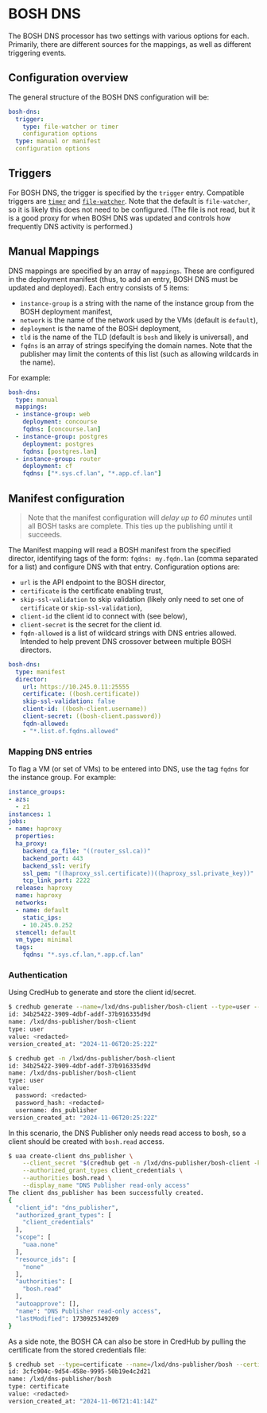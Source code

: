# BOSH DNS

The BOSH DNS processor has two settings with various options for each. Primarily, there are different sources for the mappings, as well as different triggering events.

## Configuration overview

The general structure of the BOSH DNS configuration will be:

```yaml
bosh-dns:
  trigger:
    type: file-watcher or timer
    configuration options
  type: manual or manifest
  configuration options
```

## Triggers

For BOSH DNS, the trigger is specified by the `trigger` entry. Compatible triggers are [`timer`](../triggers/timer.md) and [`file-watcher`](../triggers/file-watcher.md). Note that the default is `file-watcher`, so it is likely this does not need to be configured. (The file is not read, but it is a good proxy for when BOSH DNS was updated and controls how frequently DNS activity is performed.)

## Manual Mappings

DNS mappings are specified by an array of `mappings`. These are configured in the deployment manifest (thus, to add an entry, BOSH DNS must be updated and deployed). Each entry consists of 5 items:

* `instance-group` is a string with the name of the instance group from the BOSH deployment manifest,
* `network` is the name of the network used by the VMs (default is `default`),
* `deployment` is the name of the BOSH deployment,
* `tld` is the name of the TLD (default is `bosh` and likely is universal), and
* `fqdns` is an array of strings specifying the domain names. Note that the publisher may limit the contents of this list (such as allowing wildcards in the name).

For example:

```yaml
bosh-dns:
  type: manual
  mappings:
  - instance-group: web
    deployment: concourse
    fqdns: [concourse.lan]
  - instance-group: postgres
    deployment: postgres
    fqdns: [postgres.lan]
  - instance-group: router
    deployment: cf
    fqdns: ["*.sys.cf.lan", "*.app.cf.lan"]
```

## Manifest configuration

> Note that the manifest configuration will _delay up to 60 minutes_ until all BOSH tasks are complete. This ties up the publishing until it succeeds.

The Manifest mapping will read a BOSH manifest from the specified director, identifying tags of the form: `fqdns: my.fqdn.lan` (comma separated for a list) and configure DNS with that entry. Configuration options are:

* `url` is the API endpoint to the BOSH director,
* `certificate` is the certificate enabling trust,
* `skip-ssl-validation` to skip validation (likely only need to set one of `certificate` or `skip-ssl-validation`),
* `client-id` the client id to connect with (see below),
* `client-secret` is the secret for the client id.
* `fqdn-allowed` is a list of wildcard strings with DNS entries allowed. Intended to help prevent DNS crossover between multiple BOSH directors.

```yaml
bosh-dns:
  type: manifest
  director:
    url: https://10.245.0.11:25555
    certificate: ((bosh.certificate))
    skip-ssl-validation: false
    client-id: ((bosh-client.username))
    client-secret: ((bosh-client.password))
    fqdn-allowed:
    - "*.list.of.fqdns.allowed"
```

### Mapping DNS entries

To flag a VM (or set of VMs) to be entered into DNS, use the tag `fqdns` for the instance group. For example:

```yaml
instance_groups:
- azs:
  - z1
instances: 1
jobs:
- name: haproxy
  properties:
  ha_proxy:
    backend_ca_file: "((router_ssl.ca))"
    backend_port: 443
    backend_ssl: verify
    ssl_pem: "((haproxy_ssl.certificate))((haproxy_ssl.private_key))"
    tcp_link_port: 2222
  release: haproxy
  name: haproxy
  networks:
  - name: default
    static_ips:
    - 10.245.0.252
  stemcell: default
  vm_type: minimal
  tags:
    fqdns: "*.sys.cf.lan,*.app.cf.lan"
```

### Authentication

Using CredHub to generate and store the client id/secret.

```bash
$ credhub generate --name=/lxd/dns-publisher/bosh-client --type=user --username=dns_publisher 
id: 34b25422-3909-4dbf-addf-37b916335d9d
name: /lxd/dns-publisher/bosh-client
type: user
value: <redacted>
version_created_at: "2024-11-06T20:25:22Z"

$ credhub get -n /lxd/dns-publisher/bosh-client
id: 34b25422-3909-4dbf-addf-37b916335d9d
name: /lxd/dns-publisher/bosh-client
type: user
value:
  password: <redacted>
  password_hash: <redacted>
  username: dns_publisher
version_created_at: "2024-11-06T20:25:22Z"
```

In this scenario, the DNS Publisher only needs read access to bosh, so a client should be created with `bosh.read` access.

```bash
$ uaa create-client dns_publisher \
    --client_secret "$(credhub get -n /lxd/dns-publisher/bosh-client -k password)" \
    --authorized_grant_types client_credentials \
    --authorities bosh.read \
    --display_name "DNS Publisher read-only access"
The client dns_publisher has been successfully created.
{
  "client_id": "dns_publisher",
  "authorized_grant_types": [
    "client_credentials"
  ],
  "scope": [
    "uaa.none"
  ],
  "resource_ids": [
    "none"
  ],
  "authorities": [
    "bosh.read"
  ],
  "autoapprove": [],
  "name": "DNS Publisher read-only access",
  "lastModified": 1730925349209
}
```

As a side note, the BOSH CA can also be store in CredHub by pulling the certificate from the stored credentials file:

```bash
$ credhub set --type=certificate --name=/lxd/dns-publisher/bosh --certificate="$(bosh int creds/bosh.yml --path /director_ssl/ca)"
id: 3cfc904c-9d54-458e-9995-50b19e4c2d21
name: /lxd/dns-publisher/bosh
type: certificate
value: <redacted>
version_created_at: "2024-11-06T21:41:14Z"
```
